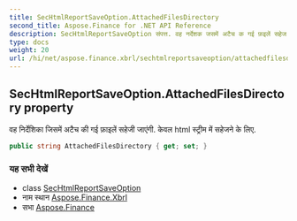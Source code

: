 ```yaml
---
title: SecHtmlReportSaveOption.AttachedFilesDirectory
second_title: Aspose.Finance for .NET API Reference
description: SecHtmlReportSaveOption संपत्त. वह नर्देशक जसमें अटैच क गई फ़इलें सहेज जएंग. केवल html स्ट्रम में सहेजने के लए.
type: docs
weight: 20
url: /hi/net/aspose.finance.xbrl/sechtmlreportsaveoption/attachedfilesdirectory/
---
```

## SecHtmlReportSaveOption.AttachedFilesDirectory property

वह निर्देशिका जिसमें अटैच की गई फ़ाइलें सहेजी जाएंगी. केवल html स्ट्रीम में सहेजने के लिए.

```csharp
public string AttachedFilesDirectory { get; set; }
```

### यह सभी देखें

* class [SecHtmlReportSaveOption](../)
* नाम स्थान [Aspose.Finance.Xbrl](../../sechtmlreportsaveoption/)
* सभा [Aspose.Finance](../../../)


